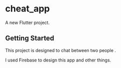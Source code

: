 # cheat_app

A new Flutter project.

## Getting Started

This project is designed to chat between two people .

I used Firebase to design this app and other things.


